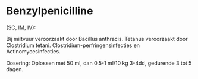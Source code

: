 # Benzylpenicilline

(SC, IM, IV):

Bij miltvuur veroorzaakt door Bacillus anthracis. Tetanus veroorzaakt door Clostridium tetani. Clostridium-perfringensinfecties en Actinomycesinfecties.

Dosering: Oplossen met 50 ml, dan 0.5-1 ml/10 kg 3-4dd, gedurende 3 tot 5 dagen.
